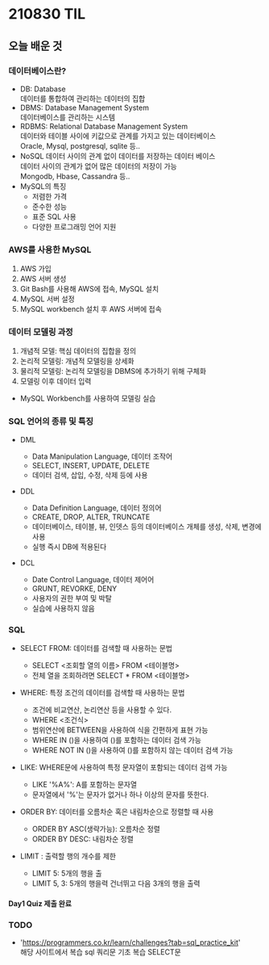 # 210830 TIL

## 오늘 배운 것

### 데이터베이스란?

- DB: Database  
데이터를 통합하여 관리하는 데이터의 집합
- DBMS: Database Management System  
데이터베이스를 관리하는 시스템
- RDBMS: Relational Database Management System  
데이터와 테이블 사이에 키값으로 관계를 가지고 있는 데이터베이스  
Oracle, Mysql, postgresql, sqlite 등..
- NoSQL
데이터 사이의 관계 없이 데이터를 저장하는 데이터 베이스  
데이터 사이의 관계가 없어 많은 데이터의 저장이 가능  
Mongodb, Hbase, Cassandra 등..
- MySQL의 특징
    - 저렴한 가격
    - 준수한 성능
    - 표준 SQL 사용
    - 다양한 프로그래밍 언어 지원

### AWS를 사용한 MySQL


1. AWS 가입
2. AWS 서버 생성
3. Git Bash를 사용해 AWS에 접속, MySQL 설치
4. MySQL 서버 설정
5. MySQL workbench 설치 후 AWS 서버에 접속

### 데이터 모델링 과정

1. 개념적 모델: 핵심 데이터의 집합을 정의
2. 논리적 모델링: 개념적 모델링을 상세화
3. 물리적 모델링: 논리적 모델링을 DBMS에 추가하기 위해 구체화
4. 모델링 이후 데이터 입력

- MySQL Workbench를 사용하여 모델링 실습

### SQL 언어의 종류 및  특징

- DML
    - Data Manipulation Language, 데이터 조작어
    - SELECT, INSERT, UPDATE, DELETE
    - 데이터 검색, 삽입, 수정, 삭제 등에 사용

- DDL
    - Data Definition Language, 데이터 정의어
    - CREATE, DROP, ALTER, TRUNCATE
    - 데이터베이스, 테이블, 뷰, 인뎃스 등의 데이터베이스 개체를 생성, 삭제, 변경에 사용
    - 실행 즉시 DB에 적용된다

- DCL
    - Date Control Language, 데이터 제어어
    - GRUNT, REVORKE, DENY
    - 사용자의 권한 부여 및 박탈
    - 실습에 사용하지 않음


### SQL

- SELECT FROM: 데이터를 검색할 때 사용하는 문법
    - SELECT <조회할 열의 이름> FROM <테이블명>
    - 전체 열을 조회하려면 SELECT * FROM <테이블명>

- WHERE: 특정 조건의 데이터를 검색할 때 사용하는 문법
    - 조건에 비교연산, 논리연산 등을 사용할 수 있다.
    - WHERE <조건식>
    - 범위연산에 BETWEEN을 사용하여 식을 간편하게 표현 가능 
    - WHERE <column> IN ()을 사용하여 ()를 포함하는 데이터 검색 가능
    - WHERE <column> NOT IN ()을 사용하여 ()를 포함하지 않는 데이터 검색 가능

- LIKE: WHERE문에 사용하여  특정 문자열이 포함되는 데이터 검색 가능
    - LIKE '%A%': A를 포함하는 문자열
    - 문자열에서 '%'는 문자가 없거나 하나 이상의 문자를 뜻한다.

- ORDER BY: 데이터를 오름차순 혹은 내림차순으로 정렬할 때 사용
    - ORDER BY <column> ASC(생략가능): 오름차순 정렬
    - ORDER BY <column> DESC: 내림차순 정렬

- LIMIT : 출력할 행의 개수를 제한
    - LIMIT 5: 5개의 행을 출
    - LIMIT 5, 3: 5개의 행을력 건너뛰고 다음 3개의 행을 출력

#### Day1 Quiz 제출 완료

### TODO

- 'https://programmers.co.kr/learn/challenges?tab=sql_practice_kit'  
해당 사이트에서 복습 sql 쿼리문 기초 복습 SELECT문
